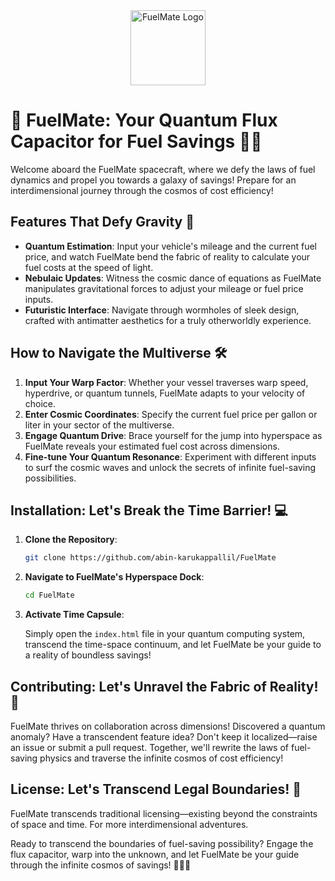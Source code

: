 <div align="center">
  <img src="https://media1.tenor.com/m/3yyytNGYC7cAAAAC/empty-tank.gif" alt="FuelMate Logo" wdith=90px height=120px>
</div>

# 🚀 FuelMate: Your Quantum Flux Capacitor for Fuel Savings 🌌⛽

Welcome aboard the FuelMate spacecraft, where we defy the laws of fuel dynamics and propel you towards a galaxy of savings! Prepare for an interdimensional journey through the cosmos of cost efficiency!

## Features That Defy Gravity 🌟

- **Quantum Estimation**: Input your vehicle's mileage and the current fuel price, and watch FuelMate bend the fabric of reality to calculate your fuel costs at the speed of light.
- **Nebulaic Updates**: Witness the cosmic dance of equations as FuelMate manipulates gravitational forces to adjust your mileage or fuel price inputs.
- **Futuristic Interface**: Navigate through wormholes of sleek design, crafted with antimatter aesthetics for a truly otherworldly experience.

## How to Navigate the Multiverse 🛠️

1. **Input Your Warp Factor**: Whether your vessel traverses warp speed, hyperdrive, or quantum tunnels, FuelMate adapts to your velocity of choice.
2. **Enter Cosmic Coordinates**: Specify the current fuel price per gallon or liter in your sector of the multiverse.
3. **Engage Quantum Drive**: Brace yourself for the jump into hyperspace as FuelMate reveals your estimated fuel cost across dimensions.
4. **Fine-tune Your Quantum Resonance**: Experiment with different inputs to surf the cosmic waves and unlock the secrets of infinite fuel-saving possibilities.

## Installation: Let's Break the Time Barrier! 💻

1. **Clone the Repository**:

    ```bash
    git clone https://github.com/abin-karukappallil/FuelMate
    ```

2. **Navigate to FuelMate's Hyperspace Dock**:

    ```bash
    cd FuelMate
    ```

3. **Activate Time Capsule**:

    Simply open the `index.html` file in your quantum computing system, transcend the time-space continuum, and let FuelMate be your guide to a reality of boundless savings!

## Contributing: Let's Unravel the Fabric of Reality! 🚀

FuelMate thrives on collaboration across dimensions! Discovered a quantum anomaly? Have a transcendent feature idea? Don't keep it localized—raise an issue or submit a pull request. Together, we'll rewrite the laws of fuel-saving physics and traverse the infinite cosmos of cost efficiency!

## License: Let's Transcend Legal Boundaries! 📝

FuelMate transcends traditional licensing—existing beyond the constraints of space and time. For more interdimensional adventures.

Ready to transcend the boundaries of fuel-saving possibility? Engage the flux capacitor, warp into the unknown, and let FuelMate be your guide through the infinite cosmos of savings! 🌌🚀✨
